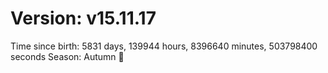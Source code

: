 # Version: v15.11.17
Time since birth: 5831 days, 139944 hours, 8396640 minutes, 503798400 seconds
Season: Autumn 🍁
